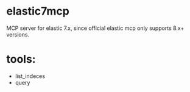# elastic7mcp

MCP server for elastic 7.x, since official elastic mcp only supports 8.x+ versions.

# tools:
* list_indeces
* query
